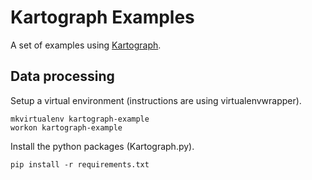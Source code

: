 # Kartograph Examples

A set of examples using [Kartograph](http://kartograph.org/).

## Data processing

Setup a virtual environment (instructions are using virtualenvwrapper).

    mkvirtualenv kartograph-example
    workon kartograph-example

Install the python packages (Kartograph.py).

    pip install -r requirements.txt